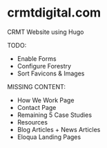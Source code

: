 # crmtdigital.com
CRMT Website using Hugo

TODO:
* Enable Forms
* Configure Forestry
* Sort Favicons & Images

MISSING CONTENT:
* How We Work Page
* Contact Page
* Remaining 5 Case Studies
* Resources
* Blog Articles + News Articles
* Eloqua Landing Pages
